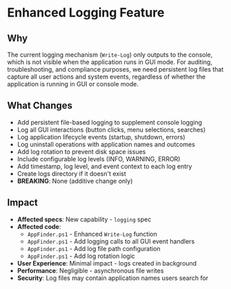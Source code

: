 # Enhanced Logging Feature

## Why
The current logging mechanism (`Write-Log`) only outputs to the console, which is not visible when the application runs in GUI mode. For auditing, troubleshooting, and compliance purposes, we need persistent log files that capture all user actions and system events, regardless of whether the application is running in GUI or console mode.

## What Changes
- Add persistent file-based logging to supplement console logging
- Log all GUI interactions (button clicks, menu selections, searches)
- Log application lifecycle events (startup, shutdown, errors)
- Log uninstall operations with application names and outcomes
- Add log rotation to prevent disk space issues
- Include configurable log levels (INFO, WARNING, ERROR)
- Add timestamp, log level, and event context to each log entry
- Create logs directory if it doesn't exist
- **BREAKING**: None (additive change only)

## Impact
- **Affected specs**: New capability - `logging` spec
- **Affected code**: 
  - `AppFinder.ps1` - Enhanced `Write-Log` function
  - `AppFinder.ps1` - Add logging calls to all GUI event handlers
  - `AppFinder.ps1` - Add log file path configuration
  - `AppFinder.ps1` - Add log rotation logic
- **User Experience**: Minimal impact - logs created in background
- **Performance**: Negligible - asynchronous file writes
- **Security**: Log files may contain application names users search for
